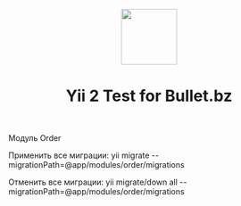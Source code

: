 <p align="center">
    <a href="https://github.com/yiisoft" target="_blank">
        <img src="https://avatars0.githubusercontent.com/u/993323" height="100px">
    </a>
    <h1 align="center">Yii 2 Test for Bullet.bz</h1>
    <br>
</p>

Модуль Order

Применить все миграции:
yii migrate --migrationPath=@app/modules/order/migrations

Отменить все миграции:
yii migrate/down all --migrationPath=@app/modules/order/migrations